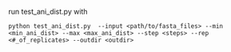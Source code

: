 run test_ani_dist.py with

```python test_ani_dist.py  --input <path/to/fasta_files> --min <min_ani_dist> --max <max_ani_dist> --step <steps> --rep <#_of_replicates> --outdir <outdir>```


